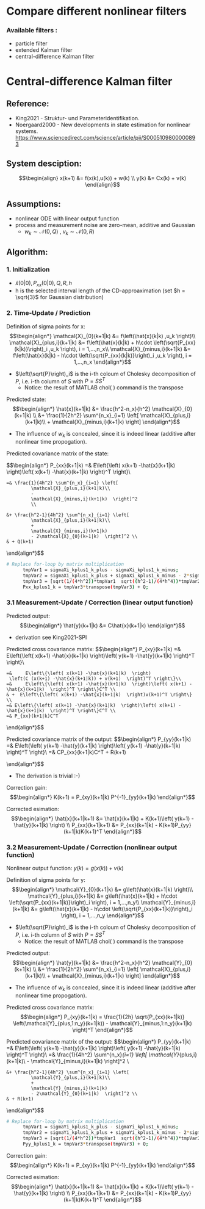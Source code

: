 # Compare different nonlinear filters

### Available filters : 
 - particle filter
 - extended Kalman filter
 - central-difference Kalman filter



# Central-difference Kalman filter

## Reference:

  - King2021 - Struktur- und Parameteridentifikation.
  - Noergaard2000 - New developments in state estimation for nonlinear systems. https://www.sciencedirect.com/science/article/pii/S0005109800000893

 

## System desciption: 
$$\begin{align}
    x(k+1)   &= f(x(k),u(k)) + w(k) \\ 
            y(k) &= Cx(k) + v(k) 
\end{align}$$

## Assumptions: 
- nonlinear ODE with linear output function
- process and measurement noise are zero-mean, additive and Gaussian 
   - $w_k \sim \mathcal{N}(0,\,Q)$ , $v_k \sim \mathcal{N}(0,\,R)$

## Algorithm:

### 1. Initialization
 - $\hat{x}(0|0), P_{xx}(0|0), Q, R, h$
 - h is the selected interval length of the CD-approaximation (set $h = \sqrt{3}$ for Gaussian distribution)

### 2. Time-Update / Prediction
Definítion of sigma points for x: 
$$\begin{align*}
\mathcal{X}_{0}(k+1|k) &=   
             f\left(\hat{x}(k|k) ,u_k \right)\\
\mathcal{X}_{plus,i}(k+1|k) &=   
             f\left(\hat{x}(k|k) + h\cdot \left(\sqrt{P_{xx}(k|k)}\right)_i ,u_k \right),  i = 1,...,n_x\\
\mathcal{X}_{minus,i}(k+1|k) &=
             f\left(\hat{x}(k|k) - h\cdot \left(\sqrt{P_{xx}(k|k)}\right)_i ,u_k \right),  i = 1,...,n_x
\end{align*}$$
- $\left(\sqrt{P}\right)_i$ is the i-th coloum of Cholesky decomposition of $P$, i.e. i-th column of $S$ with $P = SS^T$
   - Notice: the result of MATLAB chol( ) command is the transpose

Predicted state: 
$$\begin{align*}
    \hat{x}(k+1|k)   &= \frac{h^2-n_x}{h^2} \mathcal{X}_{0}(k+1|k) \\ 
             &+ \frac{1}{2h^2} \sum^{n_x}_{i=1} \left[
             \mathcal{X}_{plus,i}(k+1|k)\\
             + 
             \mathcal{X}_{minus,i}(k+1|k)  \right]
\end{align*}$$

- The influence of $w_k$ is concealed, since it is indeed linear (additive after nonlinear time propogation).


Predicted covariance matrix of the state: 


$$\begin{align*}
    P_{xx}(k+1|k)   =& E\left\{\left( x(k+1) -\hat{x}(k+1|k)  \right)\left( x(k+1) -\hat{x}(k+1|k)  \right)^T \right\}\\

    =& \frac{1}{4h^2} \sum^{n_x}_{i=1} \left[
             \mathcal{X}_{plus,i}(k+1|k)\\
             - 
             \mathcal{X}_{minus,i}(k+1|k)  \right]^2
             \\

    &+ \frac{h^2-1}{4h^2} \sum^{n_x}_{i=1} \left[
             \mathcal{X}_{plus,i}(k+1|k)\\
             + 
             \mathcal{X}_{minus,i}(k+1|k) 
             - 2\mathcal{X}_{0}(k+1|k)  \right]^2 \\
    & + Q(k+1)         
\end{align*}$$

```sh
# Replace for-loop by matrix multiplication
      tmpVar1 = sigmaXi_kplus1_k_plus - sigmaXi_kplus1_k_minus;
      tmpVar2 = sigmaXi_kplus1_k_plus + sigmaXi_kplus1_k_minus - 2*sigmaX0_kplus1_k;
      tmpVar3 = [sqrt(1/(4*h^2))*tmpVar1  sqrt((h^2-1)/(4*h^4))*tmpVar2];
      Pxx_kplus1_k = tmpVar3*transpose(tmpVar3) + Q; 
```




### 3.1 Measurement-Update / Correction  (linear output function)
Predicted output:
$$\begin{align*}
    \hat{y}(k+1|k)   &= C\hat{x}(k+1|k)
\end{align*}$$
 - derivation see King2021-SPI


Predicted cross covariance matrix:
$$\begin{align*}
    P_{xy}(k+1|k)   =& E\left\{\left( x(k+1) -\hat{x}(k+1|k)  \right)\left( y(k+1) -\hat{y}(k+1|k)  \right)^T \right\}\\

    =&     E\left\{\left( x(k+1) -\hat{x}(k+1|k)  \right)
     \left(C (x(k+1) -\hat{x}(k+1|k)) + v(k+1)  \right)^T \right\}\\
    =&     E\left\{\left( x(k+1) -\hat{x}(k+1|k)  \right)\left( x(k+1) -\hat{x}(k+1|k)  \right)^T \right\}C^T \\
    & +  E\left\{\left( x(k+1) -\hat{x}(k+1|k)  \right)v(k+1)^T \right\} \\
    =& E\left\{\left( x(k+1) -\hat{x}(k+1|k)  \right)\left( x(k+1) -\hat{x}(k+1|k)  \right)^T \right\}C^T \\
    =& P_{xx}(k+1|k)C^T
    
\end{align*}$$

Predicted covariance matrix of the output:
$$\begin{align*}
    P_{yy}(k+1|k)   =& E\left\{\left( y(k+1) -\hat{y}(k+1|k)  \right)\left( y(k+1) -\hat{y}(k+1|k)  \right)^T \right\}\\
    =& CP_{xx}(k+1|k)C^T + R(k+1)
    
\end{align*}$$
 - The derivation is trivial :-)


Correction gain: 
$$\begin{align*}
    K(k+1)   = P_{xy}(k+1|k) P^{-1}_{yy}(k+1|k)
\end{align*}$$


Corrected esimation: 
$$\begin{align*}
    \hat{x}(k+1|k+1)   &= \hat{x}(k+1|k) + K(k+1)\left( y(k+1) - \hat{y}(k+1|k) \right) \\
    P_{xx}(k+1|k+1) &= P_{xx}(k+1|k) - K(k+1)P_{yy}(k+1|k)K(k+1)^T
\end{align*}$$



### 3.2 Measurement-Update / Correction  (nonlinear output function)
Nonlinear output function: $y(k) = g(x(k)) + v(k)$

Definítion of sigma points for y: 
$$\begin{align*}
\mathcal{Y}_{0}(k+1|k) &=   
             g\left(\hat{x}(k+1|k) \right)\\
\mathcal{Y}_{plus,i}(k+1|k) &=   
             g\left(\hat{x}(k+1|k) + h\cdot \left(\sqrt{P_{xx}(k+1|k)}\right)_i \right),  i = 1,...,n_y\\
\mathcal{Y}_{minus,i}(k+1|k) &=
             g\left(\hat{x}(k+1|k) - h\cdot \left(\sqrt{P_{xx}(k+1|k)}\right)_i  \right),  i = 1,...,n_y
\end{align*}$$
- $\left(\sqrt{P}\right)_i$ is the i-th coloum of Cholesky decomposition of $P$, i.e. i-th column of $S$ with $P = SS^T$
   - Notice: the result of MATLAB chol( ) command is the transpose


Predicted output:
$$\begin{align*}
    \hat{y}(k+1|k)   &= \frac{h^2-n_x}{h^2} \mathcal{Y}_{0}(k+1|k) \\ 
             &+ \frac{1}{2h^2} \sum^{n_x}_{i=1} \left[
             \mathcal{X}_{plus,i}(k+1|k)\\
             + 
             \mathcal{X}_{minus,i}(k+1|k)  \right]
\end{align*}$$

- The influence of $w_k$ is concealed, since it is indeed linear (additive after nonlinear time propogation).


Predicted cross covariance matrix:
$$\begin{align*}
    P_{xy}(k+1|k)   = \frac{1}{2h} \sqrt{P_{xx}(k+1|k)} 
    \left(\mathcal{Y}_{plus,1:n_y}(k+1|k)) - \mathcal{Y}_{minus,1:n_y}(k+1|k) \right)^T    
\end{align*}$$

Predicted covariance matrix of the output:
$$\begin{align*}
    P_{yy}(k+1|k)   =& E\left\{\left( y(k+1) -\hat{y}(k+1|k)  \right)\left( y(k+1) -\hat{y}(k+1|k)  \right)^T \right\}\\
    =& \frac{1}{4h^2} \sum^{n_x}_{i=1} \left[
             \mathcal{Y}_{plus,i}(k+1|k)\\
             - 
             \mathcal{Y}_{minus,i}(k+1|k)  \right]^2
             \\

    &+ \frac{h^2-1}{4h^2} \sum^{n_x}_{i=1} \left[
             \mathcal{Y}_{plus,i}(k+1|k)\\
             + 
             \mathcal{Y}_{minus,i}(k+1|k) 
             - 2\mathcal{Y}_{0}(k+1|k)  \right]^2 \\
    & + R(k+1) 
    
\end{align*}$$

```sh
# Replace for-loop by matrix multiplication
      tmpVar1 = sigmaYi_kplus1_k_plus - sigmaYi_kplus1_k_minus;
      tmpVar2 = sigmaYi_kplus1_k_plus + sigmaYi_kplus1_k_minus - 2*sigmaY0_kplus1_k;
      tmpVar3 = [sqrt(1/(4*h^2))*tmpVar1  sqrt((h^2-1)/(4*h^4))*tmpVar2];
      Pyy_kplus1_k = tmpVar3*transpose(tmpVar3) + Q; 
```

Correction gain: 
$$\begin{align*}
    K(k+1)   = P_{xy}(k+1|k) P^{-1}_{yy}(k+1|k)
\end{align*}$$


Corrected esimation: 
$$\begin{align*}
    \hat{x}(k+1|k+1)   &= \hat{x}(k+1|k) + K(k+1)\left( y(k+1) - \hat{y}(k+1|k) \right) \\
    P_{xx}(k+1|k+1) &= P_{xx}(k+1|k) - K(k+1)P_{yy}(k+1|k)K(k+1)^T
\end{align*}$$

